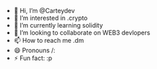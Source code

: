 - 👋 Hi, I’m @Carteydev
- 👀 I’m interested in .crypto
- 🌱 I’m currently learning solidity
- 💞️ I’m looking to collaborate on WEB3 devlopers
- 📫 How to reach me .dm
- 😄 Pronouns /:
- ⚡ Fun fact: :p

<!---
Carteydev/Carteydev is a ✨ special ✨ repository because its `README.md` (this file) appears on your GitHub profile.
You can click the Preview link to take a look at your changes.
--->
